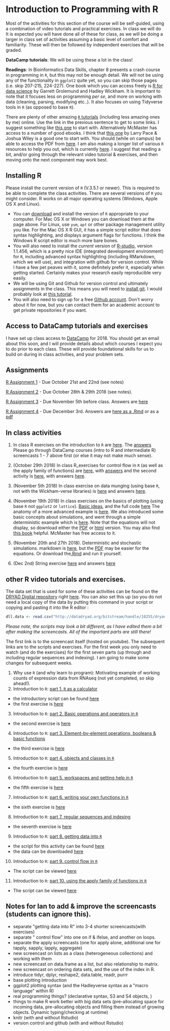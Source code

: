 # Introduction to Programming with R

Most of the activities for this section of the course will be self-guided, using a combination of video tutorials and practical exercises. In class we will do  It is expected you will have done all of these for class, as we will be doing a larger in class set of activities assuming a basic level of comfort and familiarity. These will then be followed by independent exercises that will be graded.

**DataCamp tutorials**: We will be using these a lot in the class!

**Readings**: In Bioinformatics Data Skills, chapter 8 presents a crash course in programming in `R`, but this may not be enough detail. We will not be using any of the functionality in `ggplot2` quite yet, so you can skip those pages (i.e. skip 207-215, 224-227). One book which you can access freely is [R for data science](http://r4ds.had.co.nz/index.html) by Garrett Grolemund and Hadley Wickham. It is important to note that it focuses less on programming *per se*, and more on working with data (cleaning, parsing, modifying etc..). It also focuses on using Tidyverse tools in `R` (as opposed to base `R`).

There are plenty of other amazing [`R` tutorials](https://cran.r-project.org/other-docs.html) (including less amazing ones by me) online. Use the link in the previous sentence to get to some links. I suggest something like [this one](https://cran.r-project.org/doc/contrib/Paradis-rdebuts_en.pdf) to start with. Alternatively McMaster has access to a number of good ebooks. I think that [this one](http://catalogue.mcmaster.ca/catalogue/Record/2702791) by Larry Pace & Joshua Wiley is a good one to start with. You should (while on campus) be able to access the PDF from [here](http://link.springer.com/book/10.1007%2F978-1-4842-0373-6). I am also making a longer list of various `R` resources to help you out, which is currently [here](https://github.com/DworkinLab/Bio720/blob/master/Some_R_resources.md).  I suggest that reading a bit, and/or going through the relevant video tutorial & exercises, and then moving onto the next component may work best.

## Installing R
Please install the current version of `R` (V.3.5.1 or newer). This is required to be able to complete the class activities. There are several versions of `R` you might consider. R works on all major operating systems (Windows, Apple OS X and Linux).
- You can [download](http://cran.utstat.utoronto.ca/) and install the version of `R` appropriate to your computer. For Mac OS X or Windows you can download them at the page above. For Linux, use `yum`, `apt` or other package management utility you like. For the Mac OS X R GUI, it has a simple script editor that does syntax highlighting, and displays argument flags for functions. I think the Windows R script editor is much more bare bones.
- You will also need to install the *current* version of [R-studio](https://www.rstudio.com/), version 1.1.456, which is a pretty nice IDE (integrated development environment) for `R`, including advanced syntax highlighting (including RMarkdown, which we will use), and integration with github for version control. While I have a few pet peaves with it, some definitely prefer it, especially when getting started. Certainly makes your research easily reproducible very easily.
- We will be using Git and Github for version control and ultimately assignments in the class. This means you will need to [install git](https://git-scm.com/). I would probably look at [this tutorial](http://happygitwithr.com/install-git.html).
- You will also need to sign up for a free [Github account](https://github.com/). Don't worry about it for now, but you can contact them for an academic account to get private repositories if you want.

## Access to DataCamp tutorials and exercises
I have set up class access to [DataCamp](https://www.datacamp.com/groups/bio720) for 2018. You should get an email about this soon, and I will provide details about which courses I expect you to do prior to each class. These will provide foundational skills for us to build on during in class activities, and your problem sets.

## Assignments
[R Assignment 1](./assignments/Bio720_R_Assignment1.md) - Due October 21st and 22nd (see notes)

[R Assignment 2](./assignments/Bio720_R_Assignment2.md) - Due October 28th & 29th 2018 (see notes).

[R Assignment 3](./assignments/Bio720_R_Assignment3.md) - Due November 5th before class. Answers are [here](./assignments/Bio720_R_Assignment3_answers.md)

[R Assignment 4](https://github.com/DworkinLab/Bio720/blob/master/assignments/Bio720_Assignment4.pdf) - Due December 3rd. Answers are [here as a .Rmd](./assignments/Bio720_Assignment4_answers.Rmd) or as a [pdf](./assignments/Bio720_Assignment4_answers.pdf)

## In class activities
1. In class R exercises on the introduction to `R` are [here](https://github.com/DworkinLab/Bio720/blob/master/R_exercises/R_ClassExercise_1_InClass.md). The [answers](./R_exercises/R_ClassExercise_1_answers.md) Please go through DataCamp courses (intro to R and intermediate R) screencasts 1 - 7 above first (or else it may not make much sense).

2. (October 29th 2018) In class R_exercises for control flow in `R` (as well as the apply family of functions) are  [here](./R_exercises/Bio720_R_InClass_Control_flow_worked_example.Rmd), with [answers](./R_exercises/Bio720_R_InClass_Control_flow_worked_answers.md) and the second activity is [here](./R_exercises/Bio720_R_InClassExercise2.Rmd), with answers [here](./R_exercises/Bio720_R_InClassExercise2Answers.md).

3. (November 5th 2018) In class exercise on data munging (using base `R`, not with the Wickham-verse libraries) is [here](./R_exercises/Bio720_R_week3_DataMungingInClass.Rmd) and answers [here](./R_exercises/Bio720_R_week3_DataMunging.md).

4. (November 19th 2018) In class exercises on the basics of plotting (using base `R` not `ggplot2` or `lattice`). [Basic ideas](./R_exercises/Bio720_R_PlottingBasicsInClass.Rmd), and the full code [here](./R_exercises/Bio720_R_PlottingBasics.md) The anatomy of a more advanced example is [here](./R_exercises/AdvancedBasePlotting_CI_Bands.md).
We also introduced some basic concepts about simulations, and went through a simple deterministic example which is [here](./R_exercises/Bio720_SimulatingData_Part1.md). Note that the equations will not display, so download either the [PDF](./R_exercises/Bio720_SimulatingData_Part1.pdf) or [html](./R_exercises/Bio720_SimulatingData_Part1.html) version.  You may also find [this book](https://link.springer.com/book/10.1007%2F978-0-387-89882-7) helpful. McMaster has free access to it.

5. (November 20th and 27th 2018). Deterministic and stochastic simulations. markdown is [here](./R_exercises/Bio720_SimulatingData.md), but the [PDF](./R_exercises/Bio720_SimulatingData.pdf) may be easier for the equations. Or download the[.Rmd](./R_exercises/Bio720_SimulatingData.Rmd) and run it yourself.

6. (Dec 2nd) String exercise [here](./R_exercises/Bio720_AnightofStringsInClass.Rmd) and answers [here](./R_exercises/Bio720_AnightofStrings.Rmd)

## other R video tutorials and exercises.
The data set that is used for some of these activities can be found on the [DRYAD Digital repository](http://datadryad.org/) right [here](http://datadryad.org/bitstream/handle/10255/dryad.8377/dll.csv?sequence=1). You can also set this up (so you do not need a local copy of the data by putting this command in your script or copying and pasting it into the R editor :
```R
dll.data <- read.csv("http://datadryad.org/bitstream/handle/10255/dryad.8377/dll.csv", h=T)
```

*Please note, the scripts may look a bit different, as I have edited them a bit after making the screencasts. All of the important parts are still there!*

The first link is to the screencast itself (hosted on youtube). The subsequent links are to the scripts and exercises. For the first week you only need to watch (and do the exercises) for the first seven parts (up through and including regular sequences and indexing). I am going to make some changes for subsequent weeks.

1. Why use `R` (and why learn to program): Motivating example of working counts of expression data from RNAseq (not yet completed, so skip ahead!).
2. Introduction to `R`: [part 1. `R` as a calculator](https://youtu.be/Kyxx9_NLlUY)
  - the introductory script can be found [here](./Rscripts/R_Introductory_tutorial_part_1.R)
  - the first exercise is [here](./R_exercises/R_exercise_1.md)
3. Introduction to `R`: [part 2. Basic operations and operators in `R`](https://www.youtube.com/watch?v=UrtWeRPpWCw)
  - the second exercise is [here](./R_exercises/R_exercise_2.md)
4. Introduction to `R`: [part 3. Element-by-element operations, booleans & basic functions](https://www.youtube.com/watch?v=8VcysxMmpg0)
  - the third exercise is [here](./R_exercises/R_exercise_3.md)
5. Introduction to `R`: [part 4. objects and classes in `R`](https://www.youtube.com/watch?v=-qDiqnEVaLk)
  - the fourth exercise is [here](./R_exercises/R_exercise_4.md)
6. Introduction to `R`: [part 5. workspaces and getting help in `R`](https://www.youtube.com/watch?v=0Y9IRfJwzjo)
  - the fifth exercise is [here](./R_exercises/R_exercise_5.md)
7. Introduction to `R`: [part 6. writing your own functions in `R`](https://www.youtube.com/watch?v=Mth_tvrxik0)
  - the sixth exercise is [here](./R_exercises/R_exercise_6.md)
8. Introduction to `R`: [part 7. regular sequences and indexing](https://www.youtube.com/watch?v=V5_vb7gLtrk)
  - the seventh exercise is [here](./R_exercises/R_exercise_7.md)
9. Introduction to `R`: [part 8. getting data into `R`](https://www.youtube.com/watch?v=SlupCvzH2nM)
  - the script for this activity can be found [here](./Rscripts/R_Introductory_tutorial_part_2.R)
  - the data can be downloaded [here](http://datadryad.org/bitstream/handle/10255/dryad.8377/dll.csv)
10. Introduction to `R`: [part 9. control flow in `R`](https://www.youtube.com/watch?v=FgtqJ8-DN7k)
  - The script can be viewed [here](./Rscripts/IntroductionControlFlowR.R)
11. Introduction to `R`: [part 10. using the apply family of functions in `R`](https://www.youtube.com/watch?v=uL_LdYS-scQ)
  - The script can be viewed [here](./Rscripts/applyLikeFunctionsR.R)


## Notes for Ian to add & improve the screencasts (students can ignore this).
- separate "getting data into R" into 3-4 shorter screencasts(with exercises)
- separate " control flow" into one on if & ifelse, and another on loops.
- separate the apply screencasts (one for apply alone, additional one for tapply, sapply, lapply, aggregate)
- new screencast on lists as a class (heterogeneous collections) and working with them
- new screencast on data.frame as a list, but also relationship to matrix.
- new screencast on ordering data sets, and the use of the index in R.
- introduce tidyr, dplyr, reshape2, data.table, readr, purrr
- base plotting Introduction
- ggplot2 plotting syntax (and the Hadleyverse syntax as a "macro language" within R)
- real programming things? (declarative syntax, S3 and S4 objects,  )
- things to make R work better with big data sets (pre-allocating space for incoming data, pre-allocating objects and filling them instead of growing objects. Dynamic typing/checking at runtime)
- knitr (with and without Rstudio)
- version control and github (with and without Rstudio)
